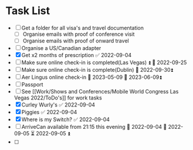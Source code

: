 # Task List

- [ ] Get a folder for all visa's and travel documentation
	- [ ] Organise emails with proof of conference visit
	- [ ] Organise emails with proof of onward travel
- [ ] Organise a US/Canadian adapter
- [x] Get x2 months of prescription ✅ 2022-09-04
- [ ] Make sure online check-in is completed(Las Vegas) ⏫ 📅 2022-09-25
- [ ] Make sure online check-in is complete(Dublin) 📅 2022-09-30⏫ 
- [ ] Aer Lingus online check-in 🛫 2023-05-09 📅 2023-06-09⏫ 
- [ ] Passport
- [ ] See [[Work/Shows and Conferences/Mobile World Congress Las Vegas 2022/ToDo's]] for work tasks
- [x] Curley Wurly's ✅ 2022-09-04
- [x] Piggies ✅ 2022-09-04
- [x] Where is my Switch? ✅ 2022-09-04
- [ ] ArriveCan available from 21:15 this evening 🛫 2022-09-04 📅 2022-09-05 ⏳ 2022-09-05 ⏫ 
- [ ] 